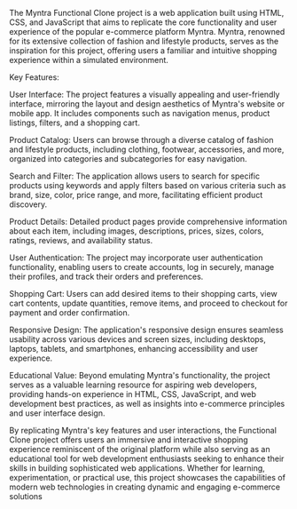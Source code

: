 The Myntra Functional Clone project is a web application built using HTML, CSS, and JavaScript that aims to replicate the core functionality and user experience of the popular e-commerce platform Myntra. Myntra, renowned for its extensive collection of fashion and lifestyle products, serves as the inspiration for this project, offering users a familiar and intuitive shopping experience within a simulated environment.

Key Features:

User Interface: The project features a visually appealing and user-friendly interface, mirroring the layout and design aesthetics of Myntra's website or mobile app. It includes components such as navigation menus, product listings, filters, and a shopping cart.

Product Catalog: Users can browse through a diverse catalog of fashion and lifestyle products, including clothing, footwear, accessories, and more, organized into categories and subcategories for easy navigation.

Search and Filter: The application allows users to search for specific products using keywords and apply filters based on various criteria such as brand, size, color, price range, and more, facilitating efficient product discovery.

Product Details: Detailed product pages provide comprehensive information about each item, including images, descriptions, prices, sizes, colors, ratings, reviews, and availability status.

User Authentication: The project may incorporate user authentication functionality, enabling users to create accounts, log in securely, manage their profiles, and track their orders and preferences.

Shopping Cart: Users can add desired items to their shopping carts, view cart contents, update quantities, remove items, and proceed to checkout for payment and order confirmation.

Responsive Design: The application's responsive design ensures seamless usability across various devices and screen sizes, including desktops, laptops, tablets, and smartphones, enhancing accessibility and user experience.

Educational Value: Beyond emulating Myntra's functionality, the project serves as a valuable learning resource for aspiring web developers, providing hands-on experience in HTML, CSS, JavaScript, and web development best practices, as well as insights into e-commerce principles and user interface design.

By replicating Myntra's key features and user interactions, the Functional Clone project offers users an immersive and interactive shopping experience reminiscent of the original platform while also serving as an educational tool for web development enthusiasts seeking to enhance their skills in building sophisticated web applications. Whether for learning, experimentation, or practical use, this project showcases the capabilities of modern web technologies in creating dynamic and engaging e-commerce solutions
